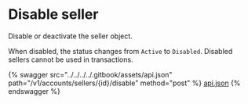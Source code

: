 # Disable seller

Disable or deactivate the seller object.

When disabled, the status changes from `Active` to `Disabled`. Disabled sellers cannot be used in transactions.

{% swagger src="../../../../.gitbook/assets/api.json" path="/v1/accounts/sellers/{id}/disable" method="post" %}
[api.json](../../../../.gitbook/assets/api.json)
{% endswagger %}
